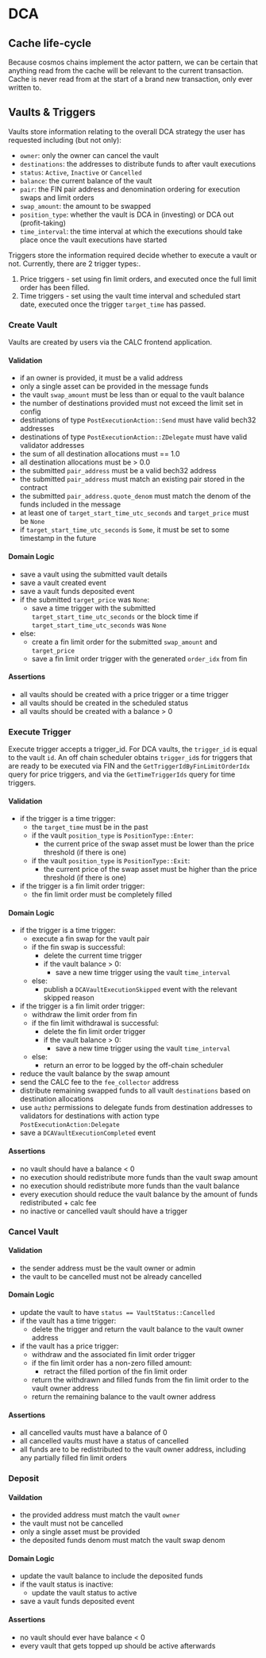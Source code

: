 # DCA

## Cache life-cycle

Because cosmos chains implement the actor pattern, we can be certain that anything read from the cache will be relevant to the current transaction. Cache is never read from at the start of a brand new transaction, only ever written to.

## Vaults & Triggers

Vaults store information relating to the overall DCA strategy the user has requested including (but not only):

- `owner`: only the owner can cancel the vault
- `destinations`: the addresses to distribute funds to after vault executions
- `status`: `Active`, `Inactive` or `Cancelled`
- `balance`: the current balance of the vault
- `pair`: the FIN pair address and denomination ordering for execution swaps and limit orders
- `swap_amount`: the amount to be swapped
- `position_type`: whether the vault is DCA in (investing) or DCA out (profit-taking)
- `time_interval`: the time interval at which the executions should take place once the vault executions have started

Triggers store the information required decide whether to execute a vault or not. Currently, there are 2 trigger types:.

1. Price triggers - set using fin limit orders, and executed once the full limit order has been filled.
2. Time triggers - set using the vault time interval and scheduled start date, executed once the trigger `target_time` has passed.

### Create Vault

Vaults are created by users via the CALC frontend application.

#### Validation

- if an owner is provided, it must be a valid address
- only a single asset can be provided in the message funds
- the vault `swap_amount` must be less than or equal to the vault balance
- the number of destinations provided must not exceed the limit set in config
- destinations of type `PostExecutionAction::Send` must have valid bech32 addresses
- destinations of type `PostExecutionAction::ZDelegate` must have valid validator addresses
- the sum of all destination allocations must == 1.0
- all destination allocations must be > 0.0
- the submitted `pair_address` must be a valid bech32 address
- the submitted `pair_address` must match an existing pair stored in the contract
- the submitted `pair_address.quote_denom` must match the denom of the funds included in the message
- at least one of `target_start_time_utc_seconds` and `target_price` must be `None`
- if `target_start_time_utc_seconds` is `Some`, it must be set to some timestamp in the future

#### Domain Logic

- save a vault using the submitted vault details
- save a vault created event
- save a vault funds deposited event
- if the submitted `target_price` was `None`:
  - save a time trigger with the submitted `target_start_time_utc_seconds` or the block time if `target_start_time_utc_seconds` was `None`
- else:
  - create a fin limit order for the submitted `swap_amount` and `target_price`
  - save a fin limit order trigger with the generated `order_idx` from fin

#### Assertions

- all vaults should be created with a price trigger or a time trigger
- all vaults should be created in the scheduled status
- all vaults should be created with a balance > 0

### Execute Trigger

Execute trigger accepts a trigger_id. For DCA vaults, the `trigger_id` is equal to the vault `id`. An off chain scheduler obtains `trigger_id`s for triggers that are ready to be executed via FIN and the `GetTriggerIdByFinLimitOrderIdx` query for price triggers, and via the `GetTimeTriggerIds` query for time triggers.

#### Validation

- if the trigger is a time trigger:
  - the `target_time` must be in the past
  - if the vault `position_type` is `PositionType::Enter`:
    - the current price of the swap asset must be lower than the price threshold (if there is one)
  - if the vault `position_type` is `PositionType::Exit`:
    - the current price of the swap asset must be higher than the price threshold (if there is one)
- if the trigger is a fin limit order trigger:
  - the fin limit order must be completely filled

#### Domain Logic

- if the trigger is a time trigger:
  - execute a fin swap for the vault pair
  - if the fin swap is successful:
    - delete the current time trigger
    - if the vault balance > 0:
      - save a new time trigger using the vault `time_interval`
  - else:
    - publish a `DCAVaultExecutionSkipped` event with the relevant skipped reason
- if the trigger is a fin limit order trigger:
  - withdraw the limit order from fin
  - if the fin limit withdrawal is successful:
    - delete the fin limit order trigger
    - if the vault balance > 0:
      - save a new time trigger using the vault `time_interval`
  - else:
    - return an error to be logged by the off-chain scheduler
- reduce the vault balance by the swap amount
- send the CALC fee to the `fee_collector` address
- distribute remaining swapped funds to all vault `destinations` based on destination allocations
- use `authz` permissions to delegate funds from destination addresses to validators for destinations with action type `PostExecutionAction:Delegate`
- save a `DCAVaultExecutionCompleted` event

#### Assertions

- no vault should have a balance < 0
- no execution should redistribute more funds than the vault swap amount
- no execution should redistribute more funds than the vault balance
- every execution should reduce the vault balance by the amount of funds redistributed + calc fee
- no inactive or cancelled vault should have a trigger

### Cancel Vault

#### Validation

- the sender address must be the vault owner or admin
- the vault to be cancelled must not be already cancelled

#### Domain Logic

- update the vault to have `status == VaultStatus::Cancelled`
- if the vault has a time trigger:
  - delete the trigger and return the vault balance to the vault owner address
- if the vault has a price trigger:
  - withdraw and the associated fin limit order trigger
  - if the fin limit order has a non-zero filled amount:
    - retract the filled portion of the fin limit order
  - return the withdrawn and filled funds from the fin limit order to the vault owner address
  - return the remaining balance to the vault owner address

#### Assertions

- all cancelled vaults must have a balance of 0
- all cancelled vaults must have a status of cancelled
- all funds are to be redistributed to the vault owner address, including any partially filled fin limit orders

### Deposit

#### Vaildation

- the provided address must match the vault `owner`
- the vault must not be cancelled
- only a single asset must be provided
- the deposited funds denom must match the vault swap denom

#### Domain Logic

- update the vault balance to include the deposited funds
- if the vault status is inactive:
  - update the vault status to active
- save a vault funds deposited event

#### Assertions

- no vault should ever have balance < 0
- every vault that gets topped up should be active afterwards
